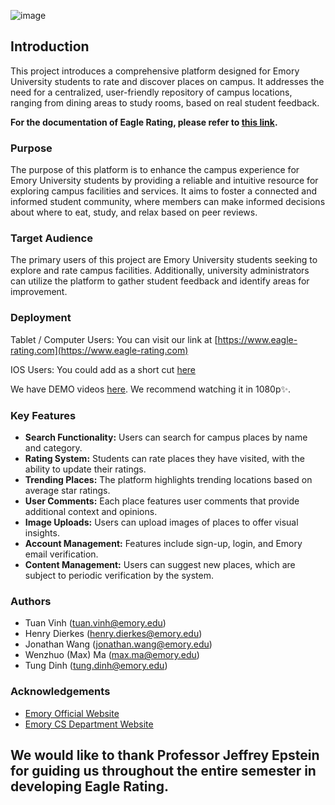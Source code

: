 ![image](https://github.com/henrydierkes/Eagle_Rating/assets/101287371/b9db8fed-feae-4fef-8838-3d36cd139f16)

## Introduction

This project introduces a comprehensive platform designed for Emory University students to rate and discover places on campus. It addresses the need for a centralized, user-friendly repository of campus locations, ranging from dining areas to study rooms, based on real student feedback. 

**For the documentation of Eagle Rating, please refer to [this link](https://github.com/henrydierkes/Eagle_Rating/tree/master/Documentation).**

### Purpose

The purpose of this platform is to enhance the campus experience for Emory University students by providing a reliable and intuitive resource for exploring campus facilities and services. It aims to foster a connected and informed student community, where members can make informed decisions about where to eat, study, and relax based on peer reviews.

### Target Audience

The primary users of this project are Emory University students seeking to explore and rate campus facilities. Additionally, university administrators can utilize the platform to gather student feedback and identify areas for improvement.

### Deployment 
Tablet / Computer Users: You can visit our link at [https://www.eagle-rating.com](https://www.eagle-rating.com) 

IOS Users: You could add as a short cut [here](https://www.icloud.com/shortcuts/df98e8a40aa148d28f45f94756af97b7)

We have DEMO videos [here](https://www.youtube.com/watch?v=HOGxLKmG0ss). We recommend watching it in 1080p✨.

### Key Features

- **Search Functionality:** Users can search for campus places by name and category.
- **Rating System:** Students can rate places they have visited, with the ability to update their ratings.
- **Trending Places:** The platform highlights trending locations based on average star ratings.
- **User Comments:** Each place features user comments that provide additional context and opinions.
- **Image Uploads:** Users can upload images of places to offer visual insights.
- **Account Management:** Features include sign-up, login, and Emory email verification.
- **Content Management:** Users can suggest new places, which are subject to periodic verification by the system.

### Authors
- Tuan Vinh (tuan.vinh@emory.edu)
- Henry Dierkes (henry.dierkes@emory.edu)
- Jonathan Wang (jonathan.wang@emory.edu)
- Wenzhuo (Max) Ma (max.ma@emory.edu)
- Tung Dinh (tung.dinh@emory.edu)

### Acknowledgements 
* [Emory Official Website](https://www.emory.edu/home/index.html)
* [Emory CS Department Website](https://computerscience.emory.edu/index.html)
  
## We would like to thank Professor Jeffrey Epstein for guiding us throughout the entire semester in developing Eagle Rating.
